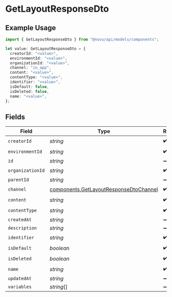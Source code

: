 # GetLayoutResponseDto

## Example Usage

```typescript
import { GetLayoutResponseDto } from "@novu/api/models/components";

let value: GetLayoutResponseDto = {
  creatorId: "<value>",
  environmentId: "<value>",
  organizationId: "<value>",
  channel: "in_app",
  content: "<value>",
  contentType: "<value>",
  identifier: "<value>",
  isDefault: false,
  isDeleted: false,
  name: "<value>",
};
```

## Fields

| Field                                                                                            | Type                                                                                             | Required                                                                                         | Description                                                                                      |
| ------------------------------------------------------------------------------------------------ | ------------------------------------------------------------------------------------------------ | ------------------------------------------------------------------------------------------------ | ------------------------------------------------------------------------------------------------ |
| `creatorId`                                                                                      | *string*                                                                                         | :heavy_check_mark:                                                                               | N/A                                                                                              |
| `environmentId`                                                                                  | *string*                                                                                         | :heavy_check_mark:                                                                               | N/A                                                                                              |
| `id`                                                                                             | *string*                                                                                         | :heavy_minus_sign:                                                                               | N/A                                                                                              |
| `organizationId`                                                                                 | *string*                                                                                         | :heavy_check_mark:                                                                               | N/A                                                                                              |
| `parentId`                                                                                       | *string*                                                                                         | :heavy_minus_sign:                                                                               | N/A                                                                                              |
| `channel`                                                                                        | [components.GetLayoutResponseDtoChannel](../../models/components/getlayoutresponsedtochannel.md) | :heavy_check_mark:                                                                               | N/A                                                                                              |
| `content`                                                                                        | *string*                                                                                         | :heavy_check_mark:                                                                               | N/A                                                                                              |
| `contentType`                                                                                    | *string*                                                                                         | :heavy_check_mark:                                                                               | N/A                                                                                              |
| `createdAt`                                                                                      | *string*                                                                                         | :heavy_minus_sign:                                                                               | N/A                                                                                              |
| `description`                                                                                    | *string*                                                                                         | :heavy_minus_sign:                                                                               | N/A                                                                                              |
| `identifier`                                                                                     | *string*                                                                                         | :heavy_check_mark:                                                                               | N/A                                                                                              |
| `isDefault`                                                                                      | *boolean*                                                                                        | :heavy_check_mark:                                                                               | N/A                                                                                              |
| `isDeleted`                                                                                      | *boolean*                                                                                        | :heavy_check_mark:                                                                               | N/A                                                                                              |
| `name`                                                                                           | *string*                                                                                         | :heavy_check_mark:                                                                               | N/A                                                                                              |
| `updatedAt`                                                                                      | *string*                                                                                         | :heavy_minus_sign:                                                                               | N/A                                                                                              |
| `variables`                                                                                      | *string*[]                                                                                       | :heavy_minus_sign:                                                                               | N/A                                                                                              |